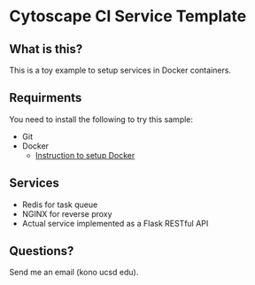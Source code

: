# Cytoscape CI Service Template

## What is this?
This is a toy example to setup services in Docker containers.

## Requirments
You need to install the following to try this sample:

* Git
* Docker
    * [Instruction to setup Docker]()


## Services
* Redis for task queue
* NGINX for reverse proxy
* Actual service implemented as a Flask RESTful API

## Questions?
Send me an email (kono ucsd edu).